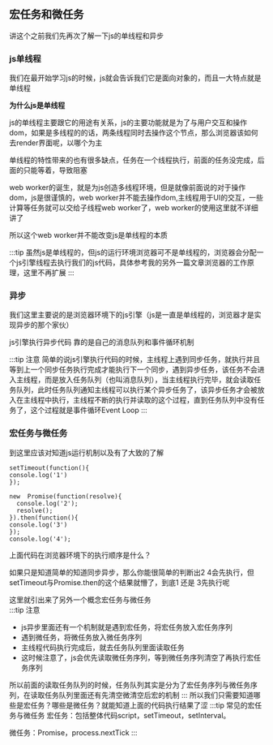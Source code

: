 ## 宏任务和微任务
讲这个之前我们先再次了解一下js的单线程和异步 

### js单线程

我们在最开始学习js的时候，js就会告诉我们它是面向对象的，而且一大特点就是单线程<br>

**为什么js是单线程**<br>

js的单线程主要跟它的用途有关系，js的主要功能就是为了与用户交互和操作dom，如果是多线程的的话，两条线程同时去操作这个节点，那么浏览器该如何去render界面呢，以哪个为主<br>

单线程的特性带来的也有很多缺点，任务在一个线程执行，前面的任务没完成，后面的只能等着，导致阻塞<br>

web worker的诞生，就是为js创造多线程环境，但是就像前面说的对于操作dom，js是很谨慎的，web worker并不能去操作dom,主线程用于UI的交互，一些计算等任务就可以交给子线程web worker了，web worker的使用这里就不详细讲了<br>

所以这个web worker并不能改变js是单线程的本质

:::tip
虽然js是单线程的，但js的运行环境浏览器可不是单线程的，浏览器会分配一个js引擎线程去执行我们的js代码，具体参考我的另外一篇文章浏览器的工作原理，这里不再扩展
:::
### 异步
我们这里主要说的是浏览器环境下的js引擎（js是一直是单线程的，浏览器才是实现异步的那个家伙）<br>

js引擎执行异步代码 靠的是自己的消息队列和事件循环机制<br>

:::tip 注意
简单的说js引擎执行代码的时候，主线程上遇到同步任务，就执行并且等到上一个同步任务执行完成才能执行下一个同步，遇到异步任务，该任务不会进入主线程，而是放入任务队列（也叫消息队列），当主线程执行完毕，就会读取任务队列，此时任务队列通知主线程可以执行某个异步任务了，该异步任务才会被放入在主线程中执行，主线程不断的执行并读取的这个过程，直到任务队列中没有任务了，这个过程就是事件循环Event Loop
:::

### 宏任务与微任务

到这里应该对知道js运行机制以及有了大致的了解
```
setTimeout(function(){
console.log('1')
});

new  Promise(function(resolve){
  console.log('2');
  resolve();
}).then(function(){
console.log('3')
});
console.log('4');
```
上面代码在浏览器环境下的执行顺序是什么？<br>

如果只是知道简单的知道同步异步，那么你能很简单的判断出2 4会先执行，但setTimeout与Promise.then的这个结果就懵了，到底1 还是 3先执行呢<br>

这里就引出来了另外一个概念宏任务与微任务<br>
:::tip 注意
+ js异步里面还有一个机制就是遇到宏任务，将宏任务放入宏任务序列
+ 遇到微任务，将微任务放入微任务序列
+ 主线程代码执行完成后，就去任务队列里面读取任务
+ 这时候注意了，js会优先读取微任务序列，等到微任务序列清空了再执行宏任务序列<br>

所以前面的读取任务队列的时候，任务队列其实是分为了宏任务序列与微任务序列，在读取任务队列里面还有先清空微清空后宏的机制
:::
所以我们只需要知道哪些是宏任务？哪些是微任务？就能知道上面的代码执行结果了涩
:::tip 常见的宏任务与微任务
宏任务：包括整体代码script，setTimeout，setInterval。

微任务：Promise，process.nextTick
:::